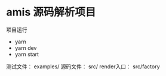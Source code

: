 # amis 源码解析项目
 
项目运行

- yarn
- yarn dev
- yarn start

测试文件： examples/
源码文件： src/
render入口： src/factory
